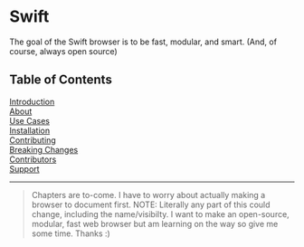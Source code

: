 # Swift

The goal of the Swift browser is to be fast, modular, and smart. (And, of course, always open source)

## Table of Contents
[Introduction]()  
[About]()  
[Use Cases]()  
[Installation]()  
[Contributing]()  
[Breaking Changes]()  
[Contributors]()  
[Support]()

---  
> Chapters are to-come. I have to worry about actually making a browser to document first.
> NOTE: Literally any part of this could change, including the name/visibilty. I want to make an open-source, modular, fast web browser but am learning on the way so give me some time. Thanks :)
